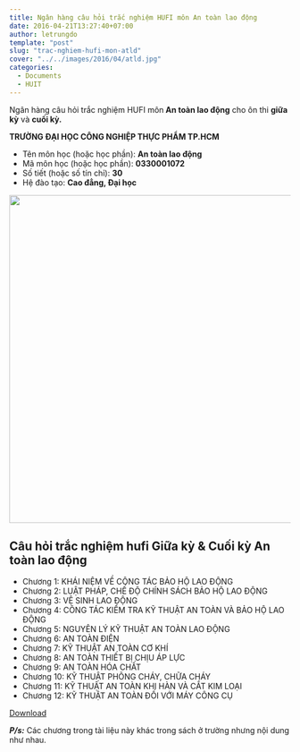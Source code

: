 ```yaml
---
title: Ngân hàng câu hỏi trắc nghiệm HUFI môn An toàn lao động
date: 2016-04-21T13:27:40+07:00
author: letrungdo
template: "post"
slug: "trac-nghiem-hufi-mon-atld"
cover: "../../images/2016/04/atld.jpg"
categories:
  - Documents
  - HUIT
---
```


<p style="text-align: left;">
  Ngân hàng câu hỏi trắc nghiệm HUFI môn<strong> An toàn lao động</strong> cho ôn thi <strong>giữa kỳ</strong> và <strong>cuối kỳ.</strong>
</p>
<p style="text-align: left;">
  <b>TRƯỜNG ĐẠI HỌC CÔNG NGHIỆP THỰC PHẨM TP.HCM</b>
</p>

- Tên môn học (hoặc học phần): <b>An toàn lao động</b>
- Mã môn học (hoặc học phần): <b>0330001072</b>
- Số tiết (hoặc số tín chỉ): <b>30</b>
- Hệ đào tạo: <b>Cao đẳng, Đại học</b>

<img class="aligncenter size-full wp-image-2057" src="/media/2016/04/ATLD.png" alt="" width="1111" height="586" srcset="/media/2016/04/ATLD.png 1111w, /media/2016/04/ATLD-768x405.png 768w" sizes="(max-width: 1111px) 100vw, 1111px" />

## Câu hỏi trắc nghiệm hufi Giữa kỳ & Cuối kỳ An toàn lao động

- Chương 1: KHÁI NIỆM VỀ CÔNG TÁC BẢO HỘ LAO ĐỘNG
- Chương 2: LUẬT PHÁP, CHẾ ĐỘ CHÍNH SÁCH BẢO HỘ LAO ĐỘNG
- Chương 3: VỆ SINH LAO ĐỘNG
- Chương 4: CÔNG TÁC KIỂM TRA KỸ THUẬT AN TOÀN VÀ BẢO HỘ LAO ĐỘNG
- Chương 5: NGUYÊN LÝ KỸ THUẬT AN TOÀN LAO ĐỘNG
- Chương 6: AN TOÀN ĐIỆN
- Chương 7: KỸ THUẬT AN TOÀN CƠ KHÍ
- Chương 8: AN TOÀN THIẾT BỊ CHỊU ÁP LỰC
- Chương 9: AN TOÀN HÓA CHẤT
- Chương 10: KỸ THUẬT PHÕNG CHÁY, CHỮA CHÁY
- Chương 11: KỸ THUẬT AN TOÀN KHI HÀN VÀ CẮT KIM LOẠI
- Chương 12: KỸ THUẬT AN TOÀN ĐỐI VỚI MÁY CÔNG CỤ

<a href="https://github.com/letrungdo/hufi_docs/raw/main/de-thi-an-toan-lao-dong.pdf" target="_blank" rel="noopener">Download</a>

**_P/s:_** Các chương trong tài liệu này khác trong sách ở trường nhưng nội dung như nhau.
